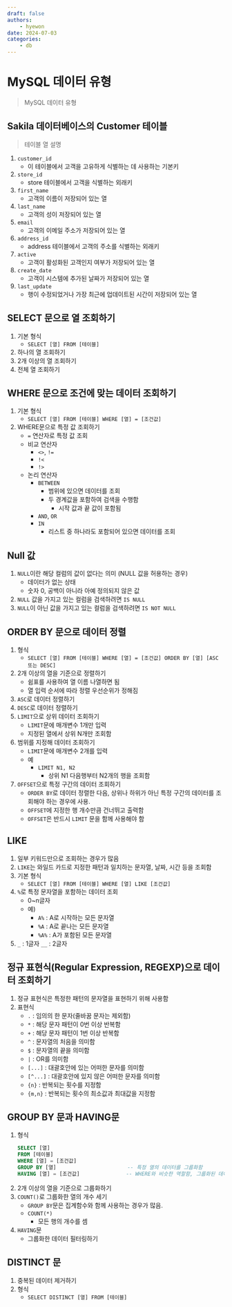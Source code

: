 ```yaml
---
draft: false
authors:
    - hyewon
date: 2024-07-03
categories:
    - db
---
```


# MySQL 데이터 유형

> MySQL 데이터 유형

<!-- more -->

## Sakila 데이터베이스의 Customer 테이블

> 테이블 열 설명

1. `customer_id`
    - 이 테이블에서 고객을 고유하게 식별하는 데 사용하는 기본키
2. `store_id`
    - store 테이블에서 고객을 식별하는 외래키
3. `first_name`
    - 고객의 이름이 저장되어 있는 열
4. `last_name`
    - 고객의 성이 저장되어 있는 열
5. `email`
    - 고객의 이메일 주소가 저장되어 있는 열
6. `address_id`
    - address 테이블에서 고객의 주소를 식별하는 외래키
7. `active`
    - 고객이 활성화된 고객인지 여부가 저장되어 있는 열
8. `create_date`
    - 고객이 시스템에 추가된 날짜가 저장되어 있는 열
9. `last_update`
    - 행이 수정되었거나 가장 최근에 업데이트된 시간이 저장되어 있는 열

## SELECT 문으로 열 조회하기

1. 기본 형식
    - `SELECT [열] FROM [테이블]`
2. 하나의 열 조회하기
3. 2개 이상의 열 조회하기
4. 전체 열 조회하기

## WHERE 문으로 조건에 맞는 데이터 조회하기

1. 기본 형식
    - `SELECT [열] FROM [테이블] WHERE [열] = [조건값]`
2. WHERE문으로 특정 값 조회하기
    - `=` 연산자로 특정 값 조회
    - 비교 연산자
        - `<>`, `!=`
        - `!<`
        - `!>`
    - 논리 연산자
        - `BETWEEN`
            - 범위에 있으면 데이터를 조회
            - 두 경계값을 포함하여 검색을 수행함
                - 시작 값과 끝 값이 포함됨
        - `AND`, `OR`
        - `IN`
            - 리스트 중 하나라도 포함되어 있으면 데이터를 조회

## Null 값

1. `NULL`이란 해당 컬럼의 값이 없다는 의미 (NULL 값을 허용하는 경우)
    - 데이터가 없는 상태
    - 숫자 0, 공백이 아니라 아예 정의되지 않은 값
2. `NULL` 값을 가지고 있는 컬럼을 검색하려면 `IS NULL`
3. `NULL`이 아닌 값을 가지고 있는 컬럼을 검색하려면 `IS NOT NULL`

## ORDER BY 문으로 데이터 정렬

1. 형식
    - `SELECT [열] FROM [테이블] WHERE [열] = [조건값] ORDER BY [열] [ASC 또는 DESC]`
2. 2개 이상의 열을 기준으로 정렬하기
    - 쉼표를 사용하여 열 이름 나열하면 됨
    - 열 입력 순서에 따라 정렬 우선순위가 정해짐
3. `ASC`로 데이터 정렬하기
4. `DESC`로 데이터 정렬하기
5. `LIMIT`으로 상위 데이터 조회하기
    - `LIMIT`문에 매개변수 1개만 입력
    - 지정된 열에서 상위 N개만 조회함
6. 범위를 지정해 데이터 조회하기
    - `LIMIT`문에 매개변수 2개를 입력
    - 예
        - `LIMIT N1, N2`
            - 상위 N1 다음행부터 N2개의 행을 조회함
7. `OFFSET`으로 특정 구간의 데이터 조회하기
    - `ORDER BY`로 데이터 정렬한 다음, 상위나 하위가 아닌 특정 구간의 데이터를 조회해야 하는 경우에 사용.
    - `OFFSET`에 지정한 행 개수만큼 건너뛰고 출력함
    - `OFFSET`은 반드시 `LIMIT` 문을 함께 사용해야 함

## LIKE

1. 일부 키워드만으로 조회하는 경우가 많음
2. `LIKE`는 와일드 카드로 지정한 패턴과 일치하는 문자열, 날짜, 시간 등을 조회함
3. 기본 형식
    - `SELECT [열] FROM [테이블] WHERE [열] LIKE [조건값]`
4. `%`로 특정 문자열을 포함하는 데이터 조회
    - 0~n글자
    - 예)
        - `A%` : A로 시작하는 모든 문자열
        - `%A` : A로 끝나는 모든 문자열
        - `%A%` : A가 포함된 모든 문자열
5. `_` : 1글자
   `__` : 2글자

## 정규 표현식(Regular Expression, REGEXP)으로 데이터 조회하기

1. 정규 표현식은 특정한 패턴의 문자열을 표현하기 위해 사용함
2. 표현식
    - `.` : 임의의 한 문자(줄바꿈 문자는 제외함)
    - `*` : 해당 문자 패턴이 0번 이상 반복함
    - `+` : 해당 문자 패턴이 1번 이상 반복함
    - `^` : 문자열의 처음을 의미함
    - `$` : 문자열의 끝을 의미함
    - `|` : OR를 의미함
    - `[...]` : 대괄호안에 있는 어떠한 문자를 의미함
    - `[^...]` : 대괄호안에 있지 않은 어떠한 문자를 의미함
    - `{n}` : 반복되는 횟수를 지정함
    - `{m,n}` : 반복되는 횟수의 최소값과 최대값을 지정함

## GROUP BY 문과 HAVING문

1. 형식
    ```sql
    SELECT [열]
    FROM [테이블]
    WHERE [열] = [조건값]
    GROUP BY [열]                       -- 특정 열의 데이터를 그룹화함
    HAVING [열] = [조건값]               -- WHERE와 비슷한 역할함, 그룹화된 데이터를 필터링
    ```
2. 2개 이상의 열을 기준으로 그룹화하기
3. `COUNT()`로 그룹화한 열의 개수 세기
    - `GROUP BY`문은 집계함수와 함께 사용하는 경우가 많음.
    - `COUNT(*)`
        - 모든 행의 개수를 셈
4. `HAVING`문
    - 그룹화한 데이터 필터링하기

## DISTINCT 문

1. 중복된 데이터 제거하기
2. 형식
    - `SELECT DISTINCT [열] FROM [테이블]`
